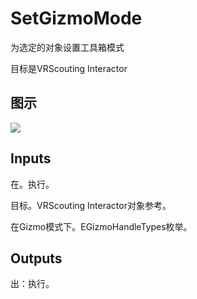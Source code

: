 # SetGizmoMode

为选定的对象设置工具箱模式

目标是VRScouting Interactor

## 图示

![]($-20221218-20471719.png)

## Inputs

在。执行。

目标。VRScouting Interactor对象参考。

在Gizmo模式下。EGizmoHandleTypes枚举。  

## Outputs

出：执行。
